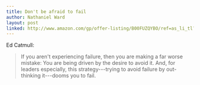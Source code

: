 ```yaml
---
title: Don't be afraid to fail
author: Nathaniel Ward
layout: post
linked: http://www.amazon.com/gp/offer-listing/B00FUZQYBO/ref=as_li_tl?ie=UTF8&camp=1789&creative=9325&creativeASIN=B00FUZQYBO&linkCode=am2&tag=nathward-20&linkId=V7AMTIBRN2BQ7RMW
---
```

Ed Catmull: 

>If you aren't experiencing failure, then you are making a far worse mistake: You are being driven by the desire to avoid it. And, for leaders especially, this strategy---trying to avoid failure by out-thinking it---dooms you to fail.